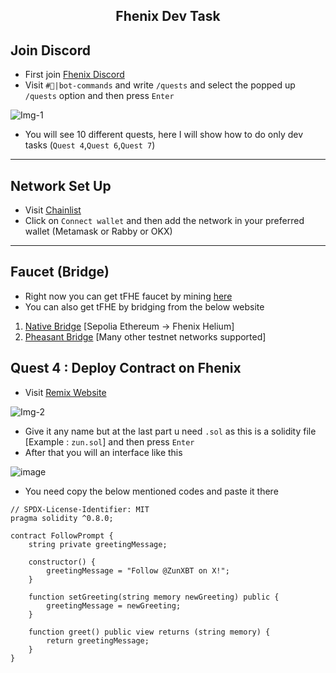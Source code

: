 <h2 align=center> Fhenix Dev Task </h2>

## Join Discord
- First join [Fhenix Discord](https://discord.gg/fhenix-io)
- Visit `#🤖|bot-commands` and write `/quests` and select the popped up `/quests` option and then press `Enter`

![Img-1](https://github.com/user-attachments/assets/30f7abde-4ab0-4d7b-9b53-4101a7028e7e)

- You will see 10 different quests, here I will show how to do only dev tasks (`Quest 4`,`Quest 6`,`Quest 7`)

---

## Network Set Up
- Visit [Chainlist](https://chainlist.org/?testnets=true&search=Fhenix+Helium)
- Click on `Connect wallet` and then add the network in your preferred wallet (Metamask or Rabby or OKX)

---

## Faucet (Bridge)
- Right now you can get tFHE faucet by mining [here](https://get-helium.fhenix.zone/)
- You can also get tFHE by bridging from the below website

1. [Native Bridge](https://bridge.helium.fhenix.zone/) [Sepolia Ethereum -> Fhenix Helium]
2. [Pheasant Bridge](https://testnet.pheasant.network/) [Many other testnet networks supported]

## Quest 4 : Deploy Contract on Fhenix
- Visit [Remix Website](https://remix.ethereum.org)
  
![Img-2](https://github.com/user-attachments/assets/f186a74b-3287-478a-a14b-7ca267aa9f18)

- Give it any name but at the last part u need `.sol` as this is a solidity file [Example : `zun.sol`] and then press `Enter`
- After that you will an interface like this 

![image](https://github.com/user-attachments/assets/b9a9a624-2733-4393-b014-b4e995e01c0c)

- You need copy the below mentioned codes and paste it there

```solidity
// SPDX-License-Identifier: MIT
pragma solidity ^0.8.0;

contract FollowPrompt {
    string private greetingMessage;

    constructor() {
        greetingMessage = "Follow @ZunXBT on X!";
    }

    function setGreeting(string memory newGreeting) public {
        greetingMessage = newGreeting;
    }

    function greet() public view returns (string memory) {
        return greetingMessage;
    }
}
```
